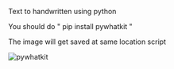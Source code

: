 Text to handwritten using python

You should do " pip install pywhatkit " 

The image will get saved at same location script

![pywhatkit](https://user-images.githubusercontent.com/86497751/133368312-01647837-4236-49e4-b9e4-31da03c9a686.png)
